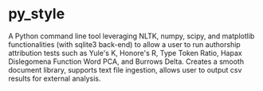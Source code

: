 py_style
========

A Python command line tool leveraging NLTK, numpy, scipy, and matplotlib functionalities (with sqlite3 back-end) to allow a user to run authorship attribution tests such as Yule's K, Honore's R, Type Token Ratio, Hapax Dislegomena Function Word PCA, and Burrows Delta. Creates a smooth document library, supports text file ingestion, allows user to output csv results for external analysis.
